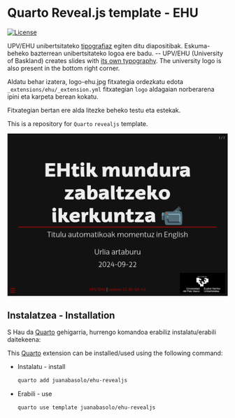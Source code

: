 # Quarto Reveal.js template - EHU

<!-- badges: start -->
[![License](https://img.shields.io/github/license/juanabasolo/ehu-revealjs)](LICENSE)
<!-- badges: end -->

UPV/EHU unibertsitateko [tipografiaz](https://www.ehu.eus/eu/web/gizartea/ehu-tipografia) egiten ditu diapositibak. Eskuma-beheko bazterrean unibertsitateko logoa ere badu. --  UPV/EHU (University of Baskland) creates slides with [its own typography](https://www.ehu.eus/eu/web/gizartea/ehu-tipografia). The university logo is also present in the bottom right corner.


Aldatu behar izatera, logo-ehu.jpg fitxategia ordezkatu edota `_extensions/ehu/_extension.yml` fitxategian `logo` aldagaian norberarena ipini eta karpeta berean kokatu.

Fitxategian bertan ere alda litezke beheko testu eta estekak.

This is a repository for `Quarto` `revealjs` template.

[![](txantiloia.png)]()

## Instalatzea - Installation
S
Hau da [Quarto](quarto.org) gehigarria, hurrengo komandoa erabiliz instalatu/erabili daitekeena:

This [Quarto](quarto.org) extension can be installed/used using the following command:


- Instalatu - install
  ```bash
  quarto add juanabasolo/ehu-revealjs
  ```
- Erabili - use
  ```bash
  quarto use template juanabasolo/ehu-revealjs
  ```
